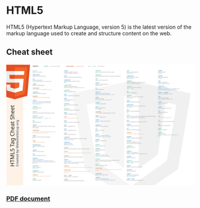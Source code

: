 # HTML5

HTML5 (Hypertext Markup Language, version 5) is the latest version of the markup language used to create and structure content on the web.

## Cheat sheet

![html5 tag cheat sheet image](html5-tag-cheat-sheet-2019.svg)

### [PDF document](html5-tag-cheat-sheet-2019.pdf)
